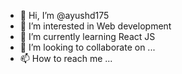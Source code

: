 - 👋 Hi, I’m @ayushd175
- 👀 I’m interested in Web development
- 🌱 I’m currently learning React JS
- 💞️ I’m looking to collaborate on ...
- 📫 How to reach me ...

<!---
ayushd175/ayushd175 is a ✨ special ✨ repository because its `README.md` (this file) appears on your GitHub profile.
You can click the Preview link to take a look at your changes.
--->
